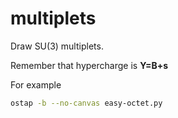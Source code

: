 multiplets
==========

Draw SU(3) multiplets.

Remember that hypercharge is  **Y=B+s**

For example
```bash
ostap -b --no-canvas easy-octet.py
```
